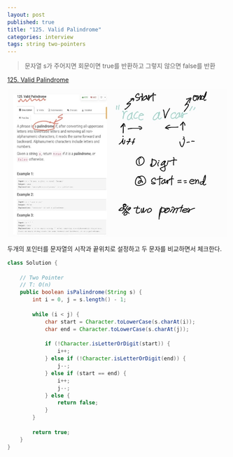 ```yaml
---
layout: post
published: true
title: "125. Valid Palindrome"
categories: interview
tags: string two-pointers 
---
```


> 문자열 s가 주어지면 회문이면 true를 반환하고 그렇지 않으면 false를 반환

[125. Valid Palindrome](https://leetcode.com/problems/valid-palindrome/)

![](/assets/img/valid-palindrome.jpg)

두개의 포인터를 문자열의 시작과 끝위치로 설정하고 두 문자를 비교하면서 체크한다.

```java
class Solution {
    
    // Two Pointer
    // T: O(n)
    public boolean isPalindrome(String s) {
        int i = 0, j = s.length() - 1;
        
        while (i < j) {
            char start = Character.toLowerCase(s.charAt(i));
            char end = Character.toLowerCase(s.charAt(j));
            
            if (!Character.isLetterOrDigit(start)) {
                i++;
            } else if (!Character.isLetterOrDigit(end)) {
                j--;
            } else if (start == end) {
                i++; 
                j--;
            } else {
                return false;
            }
        }
        
        return true;
    }
}